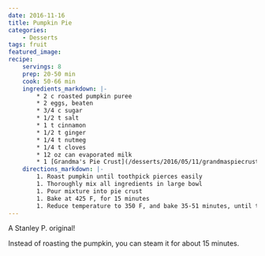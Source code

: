 ```yaml
---
date: 2016-11-16
title: Pumpkin Pie
categories:
    - Desserts
tags: fruit
featured_image: 
recipe:
    servings: 8
    prep: 20-50 min
    cook: 50-66 min
    ingredients_markdown: |-
        * 2 c roasted pumpkin puree
        * 2 eggs, beaten
        * 3/4 c sugar
        * 1/2 t salt
        * 1 t cinnamon
        * 1/2 t ginger
        * 1/4 t nutmeg
        * 1/4 t cloves
        * 12 oz can evaporated milk
        * 1 [Grandma's Pie Crust](/desserts/2016/05/11/grandmaspiecrust/)
    directions_markdown: |-
        1. Roast pumpkin until toothpick pierces easily
        1. Thoroughly mix all ingredients in large bowl
        1. Pour mixture into pie crust
        1. Bake at 425 F, for 15 minutes
        1. Reduce temperature to 350 F, and bake 35-51 minutes, until tooth pick comes out clean.
---
```

A Stanley P. original!

Instead of roasting the pumpkin, you can steam it for about 15 minutes.
